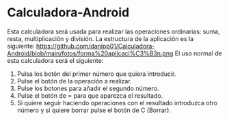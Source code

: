 # Calculadora-Android

Esta calculadora será usada para realizar las operaciones ordinarias: suma, resta, multiplicación y división.
La estructura de la aplicación es la siguiente: 
https://github.com/danipp01/Calculadora-Android/blob/main/fotos/forma%20aplicaci%C3%B3n.png
El uso normal de esta calculadora será el siguiente:
1. Pulsa los botón del primer número que quiera introducir.
2. Pulse el botón de la operación a realizar.
3. Pulse los botones para añadir el segundo número.
4. Pulse el botón de = para que aparezca el resultado.
5. Si quiere seguir haciendo operaciones con el resultado introduzca otro número y si quiere borrar pulse el botón de C (Borrar). 
